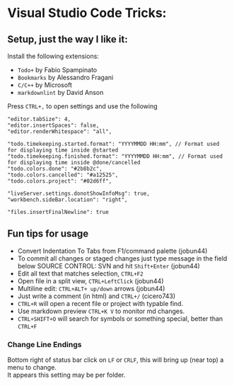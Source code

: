 # Visual Studio Code Tricks:

## Setup, just the way I like it:
Install the following extensions:
* `Todo+` by Fabio Spampinato
* `Bookmarks` by Alessandro Fragani
* `C/C++` by Microsoft
* `markdownlint` by David Anson

Press `CTRL+,` to open settings and use the following
```
"editor.tabSize": 4,
"editor.insertSpaces": false,
"editor.renderWhitespace": "all",

"todo.timekeeping.started.format": "YYYYMMDD HH:mm", // Format used for displaying time inside @started
"todo.timekeeping.finished.format": "YYYYMMDD HH:mm", // Format used for displaying time inside @done/cancelled
"todo.colors.done": "#2b8b2c",
"todo.colors.cancelled": "#a12525",
"todo.colors.project": "#02d6ff",

"liveServer.settings.donotShowInfoMsg": true,
"workbench.sideBar.location": "right",

"files.insertFinalNewline": true
```

## Fun tips for usage
- Convert Indentation To Tabs from F1/command palette (jobun44)
- To commit all changes or staged changes just type message in the field below SOURCE CONTROL: SVN and hit `Shift+Enter` (jobun44)
- Edit all text that matches selection, `CTRL+F2`
- Open file in a split view, `CTRL+LeftClick` (jobun44)
- Multiline edit: `CTRL+ALT+ up/down` arrows (jobun44)
- Just write a comment (in html) and `CTRL+/` (cicero743)
- `CTRL+R` will open a recent file or project with typable find.
- Use markdown preview `CTRL+K V` to monitor md changes.
- `CTRL+SHIFT+O` will search for symbols or something special, better than `CTRL+F`


### Change Line Endings
Bottom right of status bar click on `LF` or `CRLF`, this will bring up (near top) a menu to change.  
It appears this setting may be per folder.
